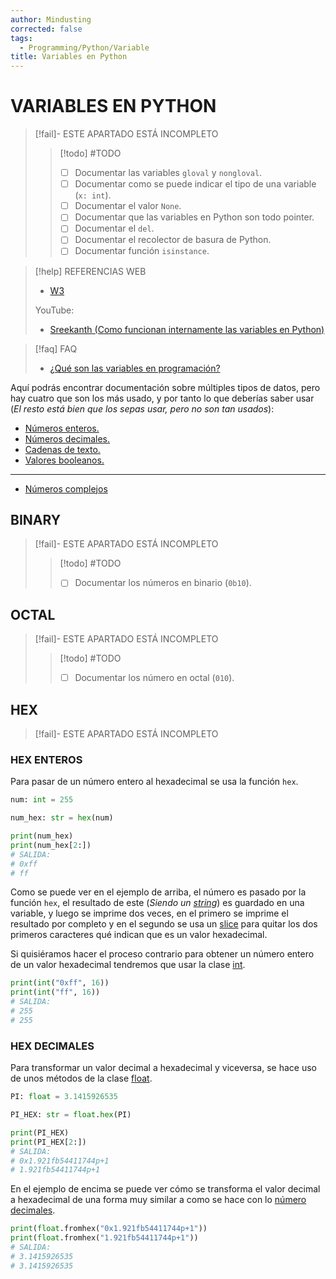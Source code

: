 ```yaml
---
author: Mindusting
corrected: false
tags:
  - Programming/Python/Variable
title: Variables en Python
---
```


# VARIABLES EN PYTHON

>[!fail]- ESTE APARTADO ESTÁ INCOMPLETO
> > [!todo] #TODO
> > - [ ] Documentar las variables `gloval` y `nongloval`.
> > - [ ] Documentar como se puede indicar el tipo de una variable (`x: int`).
> > - [ ] Documentar el valor `None`.
> > - [ ] Documentar que las variables en Python son todo pointer.
> > - [ ] Documentar el `del`.
> > - [ ] Documentar el recolector de basura de Python.
> > - [ ] Documentar función `isinstance`.

> [!help] REFERENCIAS WEB
> - [W3](https://www.w3schools.com/python/python_variables.asp)
>
> YouTube:
> - [Sreekanth (Como funcionan internamente las variables en Python)](https://youtu.be/Bz3ir-vKqkk)

> [!faq] FAQ
> - [¿Qué son las variables en programación?](../pc/pc_variable.md)

Aquí podrás encontrar documentación sobre múltiples tipos de datos, pero hay cuatro que son los más usado, y por tanto lo que deberías saber usar (*El resto está bien que los sepas usar, pero no son tan usados*):

- [Números enteros.](py_int.md)
- [Números decimales.](py_float.md)
- [Cadenas de texto.](py_str.md)
- [Valores booleanos.](py_bool.md)

---

- [Números complejos](py_complex.md)

## BINARY

> [!fail]- ESTE APARTADO ESTÁ INCOMPLETO
> > [!todo] #TODO
> > - [ ] Documentar los números en binario (`0b10`).

## OCTAL

> [!fail]- ESTE APARTADO ESTÁ INCOMPLETO
> > [!todo] #TODO
> > - [ ] Documentar los número en octal (`010`).

## HEX

> [!fail]- ESTE APARTADO ESTÁ INCOMPLETO

### HEX ENTEROS

Para pasar de un número entero al hexadecimal se usa la función `hex`.

```python
num: int = 255

num_hex: str = hex(num)

print(num_hex)
print(num_hex[2:])
# SALIDA:
# 0xff
# ff
```

Como se puede ver en el ejemplo de arriba, el número es pasado por la función `hex`, el resultado de este (*Siendo un [string](#STRING)*) es guardado en una variable, y luego se imprime dos veces, en el primero se imprime el resultado por completo y en el segundo se usa un [slice](../py_slice.md) para quitar los dos primeros caracteres qué indican que es un valor hexadecimal.

Si quisiéramos hacer el proceso contrario para obtener un número entero de un valor hexadecimal tendremos que usar la clase [int](#INT).

```python
print(int("0xff", 16))
print(int("ff", 16))
# SALIDA:
# 255
# 255
```

### HEX DECIMALES

Para transformar un valor decimal a hexadecimal y viceversa, se hace uso de unos métodos de la clase [float](#FLOAT).

```python
PI: float = 3.1415926535

PI_HEX: str = float.hex(PI)

print(PI_HEX)
print(PI_HEX[2:])
# SALIDA:
# 0x1.921fb54411744p+1
# 1.921fb54411744p+1
```

En el ejemplo de encima se puede ver cómo se transforma el valor decimal a hexadecimal de una forma muy similar a como se hace con lo [número decimales](#FLOAT).

```python
print(float.fromhex("0x1.921fb54411744p+1"))
print(float.fromhex("1.921fb54411744p+1"))
# SALIDA:
# 3.1415926535
# 3.1415926535
```
